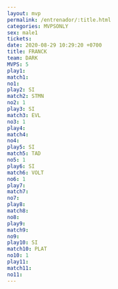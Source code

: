 ```yaml
---
layout: mvp
permalink: /entrenador/:title.html
categories: MVPSONLY
sex: male1
tickets: 
date: 2020-08-29 10:29:20 +0700
title: FRANCK
team: DARK
MVPS: 5
play1: 
match1: 
no1: 
play2: SI
match2: STMN
no2: 1
play3: SI
match3: EVL
no3: 1
play4: 
match4: 
no4: 
play5: SI
match5: TAD
no5: 1
play6: SI
match6: VOLT
no6: 1
play7: 
match7: 
no7: 
play8: 
match8: 
no8: 
play9: 
match9: 
no9: 
play10: SI
match10: PLAT
no10: 1
play11: 
match11: 
no11:
---
```


